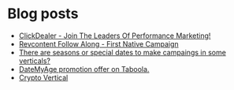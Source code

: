 # Blog posts
<!-- BLOG-POST-LIST:START -->
- [ClickDealer - Join The Leaders Of Performance Marketing!](https://afflift.com/f/threads/clickdealer-join-the-leaders-of-performance-marketing.2440/)
- [Revcontent Follow Along - First Native Campaign](https://afflift.com/f/threads/revcontent-follow-along-first-native-campaign.10092/)
- [There are seasons or special dates to make campaings in some verticals?](https://afflift.com/f/threads/there-are-seasons-or-special-dates-to-make-campaings-in-some-verticals.9153/)
- [DateMyAge promotion offer on Taboola.](https://afflift.com/f/threads/datemyage-promotion-offer-on-taboola.8995/)
- [Crypto Vertical](https://afflift.com/f/threads/crypto-vertical.9250/)
<!-- BLOG-POST-LIST:END -->
